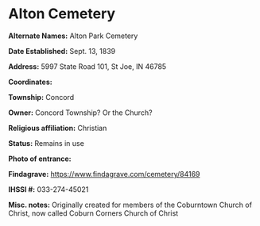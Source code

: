 # Alton Cemetery

**Alternate Names:** Alton Park Cemetery

**Date Established:** Sept. 13, 1839

**Address:** 5997 State Road 101, St Joe, IN 46785

**Coordinates:** 

**Township:** Concord

**Owner:** Concord Township? Or the Church?

**Religious affiliation:** Christian

**Status:** Remains in use

**Photo of entrance:**

**Findagrave:** https://www.findagrave.com/cemetery/84169

**IHSSI #:** 	033-274-45021

**Misc. notes:** Originally created for members of the Coburntown Church of Christ, now called Coburn Corners Church of Christ
